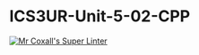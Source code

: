 # ICS3UR-Unit-5-02-CPP

[![Mr Coxall's Super Linter](https://github.com/KaitlynIp64/ICS3UR-Unit-5-02-CPP/workflows/Mr%20Coxall's%20Super%20Linter/badge.svg)](https://github.com/KaitlynIp64/ICS3UR-Unit-5-02-CPP/actions/)
